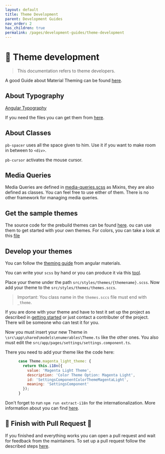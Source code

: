 ```yaml
---
layout: default
title: Theme Development
parent: Development Guides
nav_order: 2
has_children: true
permalink: /pages/development-guides/theme-development
---
```


# :rainbow: Theme development

> This documentation refers to theme developers.

A good Guide about Material Theming can be found [here](https://medium.com/@tomastrajan/the-complete-guide-to-angular-material-themes-4d165a9d24d1).

## **About Typography**

[Angular Typography](https://material.angular.io/guide/typography)

If you need the files you can get them from [here](https://google-webfonts-helper.herokuapp.com/fonts/roboto?subsets=cyrillic,greek,greek-ext,cyrillic-ext,vietnamese,latin,latin-ext).

## **About Classes**

`pb-spacer` uses all the space given to him. Use it if you want to make room in between to `<div>`.

`pb-cursor` activates the mouse cursor.

## **Media Queries**

Media Queries are defined in [media-queries.scss](../src/styles/media-queries.scss) as Mixins, they are also defined as classes. You can feel free to use either of them. There is no other framework for managing media queries.

## **Get the sample themes**

The source code for the prebuild themes can be found [here](https://github.com/angular/components/tree/877de5691b8dd755af4a2f77b4cf57f2d374e107/src/lib/core/theming/prebuilt).
ou can use them to get started with your own themes. For colors, you can take a look at this [file](https://github.com/angular/components/blob/877de5691b8dd755af4a2f77b4cf57f2d374e107/src/lib/core/theming/_palette.scss)

## **Develop your themes**

You can follow the [theming guide](https://material.angular.io/guide/theming) from angular materials.

You can write your `scss` by hand or you can produce it via this [tool](https://material.io/tools/color/#!/?view.left=0&view.right=0).

Place your theme under the path `src/styles/themes/{themename}.scss`.
Now add your theme to the `src/styles/themes/themes.sccs`.

> Important: You class name in the `themes.sccs` file must end with `_theme`.

If you are done with your theme and have to test it set up the project as described in [getting started](/pages/getting-started) or just contact a contributer of the project. There will be someone who can test it for you.

Now you must insert your new Theme in `\src\app\shared\models\enumerables\Theme.ts` like the other ones.
You also must edit the `src/app/pages/settings/settings.component.ts`.

There you need to add your theme like the code here:
```js
      case Theme.magenta_light_theme: {
        return this.i18n({
          value: 'Magenta Light Theme',
          description: 'Color Theme Option: Magenta Light',
          id: 'SettingsComponentColorThemeMagentaLight',
          meaning: 'SettingsComponent'
        });
      }
```

Don't forget to run `npm run extract-i18n` for the internationalization. More information about you can find [here](/pages/development-guides/translation-guide).

## **:tada: Finish with Pull Request :tada:**

If you finished and everything works you can open a pull request and wait for feedback from the maintainers.
To set up a pull request follow the described steps [here](/pages/development-guides/contribution.html).

